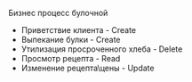 Бизнес процесс булочной
- Приветствие клиента - Create
- Выпекание булки - Create
- Утилизация просроченного хлеба - Delete
- Просмотр рецепта - Read
- Изменение рецепта\цены - Update